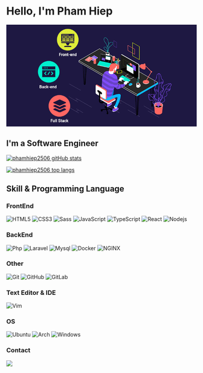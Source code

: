 # Hello, I'm Pham Hiep

![dev.gif](dev.gif)

## I'm a Software Engineer

[![phamhiep2506 gitHub stats](https://github-readme-stats.vercel.app/api?username=phamhiep2506&show_icons=true&theme=gruvbox)](https://github.com/anuraghazra/github-readme-stats)

[![phamhiep2506 top langs](https://github-readme-stats.vercel.app/api/top-langs/?username=phamhiep2506&layout=compact&langs_count=10&theme=gruvbox)](https://github.com/anuraghazra/github-readme-stats)

## Skill & Programming Language

### FrontEnd
![HTML5](https://img.shields.io/badge/HTML5-E34F26?style=for-the-badge&logo=html5&logoColor=white)
![CSS3](https://img.shields.io/badge/CSS3-1572B6?style=for-the-badge&logo=css3&logoColor=white)
![Sass](https://img.shields.io/badge/Sass-CC6699?style=for-the-badge&logo=sass&logoColor=white)
![JavaScript](https://img.shields.io/badge/JavaScript-323330?style=for-the-badge&logo=javascript&logoColor=F7DF1E)
![TypeScript](https://img.shields.io/badge/TypeScript-007ACC?style=for-the-badge&logo=typescript&logoColor=white)
![React](https://img.shields.io/badge/React-20232A?style=for-the-badge&logo=react&logoColor=61DAFBt)
![Nodejs](https://img.shields.io/badge/Node.js-339933?style=for-the-badge&logo=nodedotjs&logoColor=white)

### BackEnd
![Php](https://img.shields.io/badge/PHP-777BB4?style=for-the-badge&logo=php&logoColor=white)
![Laravel](https://img.shields.io/badge/Laravel-FF2D20?style=for-the-badge&logo=laravel&logoColor=white)
![Mysql](https://img.shields.io/badge/MySQL-005C84?style=for-the-badge&logo=mysql&logoColor=white)
![Docker](https://img.shields.io/badge/Docker-2CA5E0?style=for-the-badge&logo=docker&logoColor=white)
![NGINX](https://img.shields.io/badge/Nginx-009639?style=for-the-badge&logo=nginx&logoColor=white)

### Other
![Git](https://img.shields.io/badge/Git-F05032?style=for-the-badge&logo=git&logoColor=white)
![GitHub](https://img.shields.io/badge/GitHub-100000?style=for-the-badge&logo=github&logoColor=white)
![GitLab](https://img.shields.io/badge/GitLab-330F63?style=for-the-badge&logo=gitlab&logoColor=white)

### Text Editor & IDE
![Vim](https://img.shields.io/badge/VIM-%2311AB00.svg?&style=for-the-badge&logo=vim&logoColor=white)

### OS
![Ubuntu](https://img.shields.io/badge/Ubuntu-E95420?style=for-the-badge&logo=ubuntu&logoColor=white)
![Arch](https://img.shields.io/badge/Arch_Linux-1793D1?style=for-the-badge&logo=arch-linux&logoColor=white)
![Windows](https://img.shields.io/badge/Windows-0078D6?style=for-the-badge&logo=windows&logoColor=white)

### Contact
<a href="https://fb.com/phamhiep2506" target="_blank" rel="noopener noreferrer"><img src="https://img.icons8.com/doodle/48/000000/facebook-new.png" width="50" /></a>
